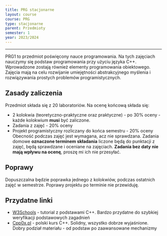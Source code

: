 ```yaml
---
title: PRG stacjonarne
layout: course
course: PRG
type: stacjonarne
parent: Przedmioty
semester: 1
year: 2023/2024
---
```

---
PRG1 to przedmiot poświęcony nauce programowania. Na tych zajęciach nauczymy się podstaw programowania przy użyciu języka C++. Wprowadzone zostają również elementy programowania  obiektowego. Zajęcia mają na celu rozwijanie umiejętności abstrakcyjnego myślenia i rozwiązywania prostych problemów programistycznych.


## Zasady zaliczenia
Przedmiot składa się z 20 laboratoriów. Na ocenę końcową składa się:
- 2 kolokwia (teoretyczno-praktyczne oraz praktyczne) - po 30% oceny - każde kolokwium **musi** być zaliczone.
- Zadania z zajęć - 20% oceny
- Projekt programistyczny rozliczany do końca semestru - 20% oceny
Obecność podczas zajęć jest wymagana, acz nie sprawdzana. Zadania domowe **oznaczone terminem składania** liczone będą do punktacji z zajęć, będą sprawdzane i oceniane na zajęciach. **Zadania bez daty nie mają wpływu na ocenę**, proszę mi ich nie przesyłać.

## Poprawy
Dopuszczalna będzie poprawka jednego z kolokwiów, podczas ostatnich zajęć w semestrze. Poprawy projektu po terminie nie przewiduję.

## Przydatne linki
- [W3Schools](https://www.w3schools.com/cpp/default.asp) - tutorial z podstawami C++. Bardzo przydatne do szybkiej weryfikacji podstawowych zagadnień
- [Cpp0x.pl](https://cpp0x.pl/kursy/Kurs-C++/1) - polski kurs C++. Solidny, wszystko dobrze wyjaśnione. Dobry podział materiału - od podstaw po zaawansowane mechanizmy
  


